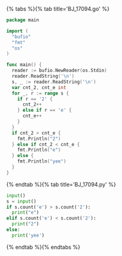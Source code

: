 {% tabs %}{% tab title='BJ_17094.go' %}

```go
package main

import (
  "bufio"
  "fmt"
  "os"
)

func main() {
  reader := bufio.NewReader(os.Stdin)
  reader.ReadString('\n')
  s, _ := reader.ReadString('\n')
  var cnt_2, cnt_e int
  for _, r := range s {
    if r == '2' {
      cnt_2++
    } else if r == 'e' {
      cnt_e++
    }
  }
  if cnt_2 > cnt_e {
    fmt.Println("2")
  } else if cnt_2 < cnt_e {
    fmt.Println("e")
  } else {
    fmt.Println("yee")
  }
}
```

{% endtab %}{% tab title='BJ_17094.py' %}

```py
input()
s = input()
if s.count('e') > s.count('2'):
  print("e")
elif s.count('e') < s.count('2'):
  print("2")
else:
  print('yee')
```

{% endtab %}{% endtabs %}
